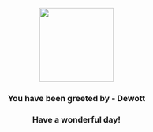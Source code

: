 <p align="center">
    <img src="https://raw.githubusercontent.com/PokeAPI/sprites/master/sprites/pokemon/502.png" width="150" height="150">
</p>
<h3 align="center">You have been greeted by - <b>Dewott</b></h3>
<h3 align="center">Have a wonderful day!</h3>
